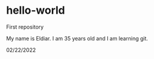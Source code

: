 # hello-world
First repository

My name is Eldiar. I am 35 years old and I am learning git.

02/22/2022

